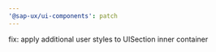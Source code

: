 ```yaml
---
'@sap-ux/ui-components': patch
---
```


fix: apply additional user styles to UISection inner container
